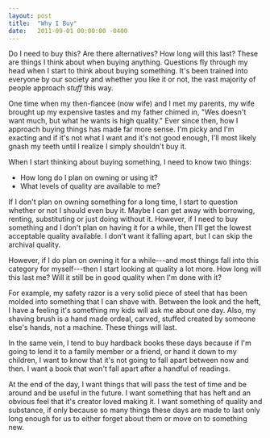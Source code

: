 ```yaml
---
layout: post
title:  "Why I Buy"
date:   2011-09-01 00:00:00 -0400
---
```

Do I need to buy this? Are there alternatives? How long will this last? These are things I think about when buying anything. Questions fly through my head when I start to think about buying something. It's been trained into everyone by our society and whether you like it or not, the vast majority of people approach _stuff_ this way.

One time when my then-fiancee (now wife) and I met my parents, my wife brought up my expensive tastes and my father chimed in, "Wes doesn't want much, but what he wants is high quality." Ever since then, how I approach buying things has made far more sense. I'm picky and I'm exacting and if it's not what I want and it's not good enough, I'll most likely gnash my teeth until I realize I simply shouldn't buy it.

When I start thinking about buying something, I need to know two things:

- How long do I plan on owning or using it?
- What levels of quality are available to me?

If I don't plan on owning something for a long time, I start to question whether or not I should even buy it. Maybe I can get away with borrowing, renting, substituting or just doing without it. However, if I need to buy something and I don't plan on having it for a while, then I'll get the lowest acceptable quality available. I don't want it falling apart, but I can skip the archival quality.

However, if I do plan on owning it for a while---and most things fall into this category for myself---then I start looking at quality a lot more. How long will this last me? Will it still be in good quality when I'm done with it?

For example, my safety razor is a very solid piece of steel that has been molded into something that I can shave with. Between the look and the heft, I have a feeling it's something my kids will ask me about one day. Also, my shaving brush is a hand made ordeal, carved, stuffed created by someone else's hands, not a machine. These things will last.

In the same vein, I tend to buy hardback books these days because if I'm going to lend it to a family member or a friend, or hand it down to my children, I want to know that it's not going to fall apart between now and then. I want a book that won't fall apart after a handful of readings.

At the end of the day, I want things that will pass the test of time and be around and be useful in the future. I want something that has heft and an obvious feel that it's creator loved making it. I want something of quality and substance, if only because so many things these days are made to last only long enough for us to either forget about them or move on to something new.
